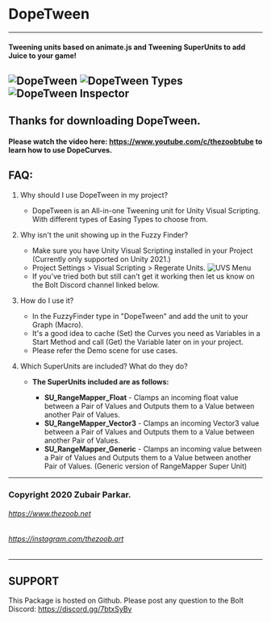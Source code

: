 # DopeTween


 --------------------------------------------
 #### Tweening units based on animate.js and Tweening SuperUnits to add Juice to your game!
![DopeTween](https://i.imgur.com/1gmIuYv.png)
![DopeTween Types](https://i.imgur.com/zKdjd0E.png)
![DopeTween Inspector](https://i.imgur.com/bAGMwOf.png)
 --------------------------------------------

## Thanks for downloading DopeTween.

#### Please watch the video here: https://www.youtube.com/c/thezoobtube to learn how to use DopeCurves.

## FAQ:

 1. Why should I use DopeTween in my project?
	- DopeTween is an All-in-one Tweening unit for Unity Visual Scripting. With different types of Easing Types to choose from.

 2. Why isn't the unit showing up in the Fuzzy Finder?
	- Make sure you have Unity Visual Scripting installed in your Project (Currently only supported on Unity 2021.)
	- Project Settings > Visual Scripting > Regerate Units.
	![UVS Menu](https://i.imgur.com/hWZIJF0.png)
	- If you've tried both but still can't get it working then let us know on the Bolt Discord channel linked below.

 3. How do I use it?
	- In the FuzzyFinder type in "DopeTween" and add the unit to your Graph (Macro). 
	- It's a good idea to cache (Set) the Curves you need as Variables in a Start Method and call (Get) the Variable later on in your project.
	- Please refer the Demo scene for use cases.

 4. Which SuperUnits are included? What do they do?
	- **The SuperUnits included are as follows:**

		- **SU_RangeMapper_Float** - Clamps an incoming float value between a Pair of Values and Outputs them to a Value between another Pair of Values.
		- **SU_RangeMapper_Vector3** - Clamps an incoming Vector3 value between a Pair of Values and Outputs them to a Value between another Pair of Values.
		- **SU_RangeMapper_Generic** - Clamps an incoming value between a Pair of Values and Outputs them to a Value between another Pair of Values. (Generic version of RangeMapper Super Unit)

--------------------------------------

### Copyright 2020 Zubair Parkar.
###### https://www.thezoob.net
###### https://instagram.com/thezoob.art
--------------------------------------

SUPPORT
--------------------------------------
This Package is hosted on Github.
Please post any question to the Bolt Discord:
https://discord.gg/7btxSyBy
